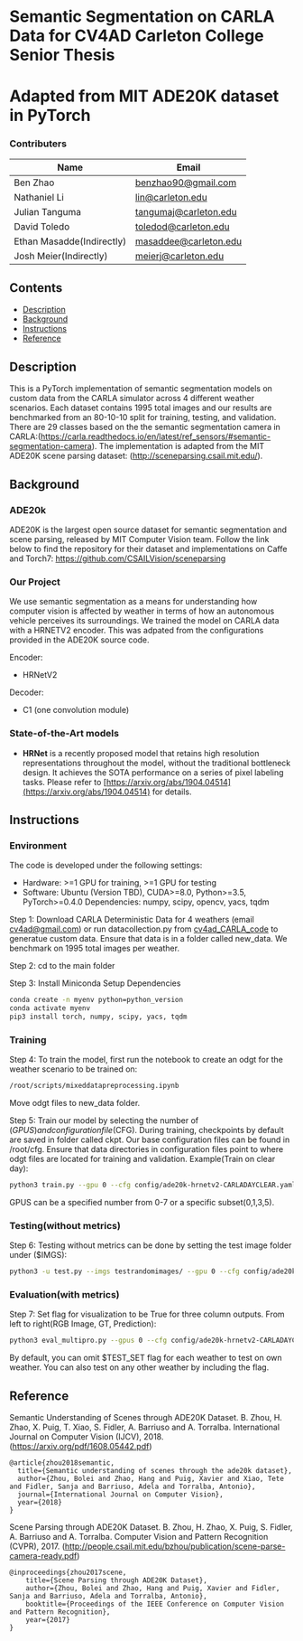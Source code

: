 # Semantic Segmentation on CARLA Data for CV4AD Carleton College Senior Thesis 
# Adapted from MIT ADE20K dataset in PyTorch


### Contributers

| Name           | Email                 |
| -------------- | --------------------- |
| Ben Zhao       | benzhao90@gmail.com   |
| Nathaniel Li   | lin@carleton.edu      |
| Julian Tanguma | tangumaj@carleton.edu |
| David Toledo   | toledod@carleton.edu  |
| Ethan Masadde(Indirectly)  | masaddee@carleton.edu |
| Josh Meier(Indirectly)    | meierj@carleton.edu   |



## Contents

- [Description](#description)
- [Background](#background)
- [Instructions](#instructions)
- [Reference](#reference)


## Description 
This is a PyTorch implementation of semantic segmentation models on custom data from the CARLA simulator across 4 different weather scenarios. Each dataset contains 1995 total images and our results are benchmarked from an 80-10-10 split for training, testing, and validation. There are 29 classes based on the the semantic segmentation camera in CARLA:(https://carla.readthedocs.io/en/latest/ref_sensors/#semantic-segmentation-camera). 
The implementation is adapted from the MIT ADE20K scene parsing dataset: 
(http://sceneparsing.csail.mit.edu/).


## Background
### ADE20k
ADE20K is the largest open source dataset for semantic segmentation and scene parsing, released by MIT Computer Vision team. Follow the link below to find the repository for their dataset and implementations on Caffe and Torch7:
https://github.com/CSAILVision/sceneparsing
### Our Project
We use semantic segmentation as a means for understanding how computer vision is affected by weather in terms of how an autonomous vehicle perceives its surroundings. We trained the model on CARLA data with a HRNETV2 encoder. This was adpated from the configurations provided in the ADE20K source code. 

Encoder:
- HRNetV2


Decoder:
- C1 (one convolution module)


### State-of-the-Art models
- **HRNet** is a recently proposed model that retains high resolution representations throughout the model, without the traditional bottleneck design. It achieves the SOTA performance on a series of pixel labeling tasks. Please refer to [https://arxiv.org/abs/1904.04514](https://arxiv.org/abs/1904.04514) for details.


## Instructions
### Environment
The code is developed under the following settings:
- Hardware: >=1 GPU for training, >=1 GPU for testing
- Software: Ubuntu (Version TBD), CUDA>=8.0, Python>=3.5, PyTorch>=0.4.0
Dependencies: numpy, scipy, opencv, yacs, tqdm

Step 1: Download CARLA Deterministic Data for 4 weathers (email cv4ad@gmail.com) or run datacollection.py from [cv4ad_CARLA_code](https://github.com/Carleton-Comps-CV4AD/cv4ad_CARLA_code)
to generatue custom data. Ensure that data is in a folder called new_data. We benchmark on 1995 total images per weather. 


Step 2: cd to the main folder

Step 3:
Install Miniconda
Setup Dependencies
```bash
conda create -n myenv python=python_version 
conda activate myenv
pip3 install torch, numpy, scipy, yacs, tqdm
```

### Training 
Step 4:
To train the model, first run the notebook to create an odgt for the weather scenario to be trained on: 
```bash
/root/scripts/mixeddatapreprocessing.ipynb
```
Move odgt files to new_data folder. 

Step 5:
Train our model by selecting the number of ($GPUS) and configuration file ($CFG). During training, checkpoints by default are saved in folder called ckpt.
Our base configuration files can be found in /root/cfg. Ensure that data directories in configuration files point to where odgt files are located for training and validation. 
Example(Train on clear day): 
```bash
python3 train.py --gpu 0 --cfg config/ade20k-hrnetv2-CARLADAYCLEAR.yaml
```
GPUS can be a specified number from 0-7 or a specific subset(0,1,3,5). 

### Testing(without metrics) 
Step 6:
Testing without metrics can be done by setting the test image folder under ($IMGS):
```bash
python3 -u test.py --imgs testrandomimages/ --gpu 0 --cfg config/ade20k-mobilenetv2dilated-c1_deepsup-custom.yaml
```

### Evaluation(with metrics) 
Step 7:
Set flag for visualization to be True for three column outputs. From left to right(RGB Image, GT, Prediction):
```bash
python3 eval_multipro.py --gpus 0 --cfg config/ade20k-hrnetv2-CARLADAYCLEAR.yaml --test_set ./new_data/odgt_foggy_day
```
By default, you can omit $TEST_SET flag for each weather to test on own weather. You can also test on any other weather by including the flag. 

## Reference

Semantic Understanding of Scenes through ADE20K Dataset. B. Zhou, H. Zhao, X. Puig, T. Xiao, S. Fidler, A. Barriuso and A. Torralba. International Journal on Computer Vision (IJCV), 2018. (https://arxiv.org/pdf/1608.05442.pdf)

    @article{zhou2018semantic,
      title={Semantic understanding of scenes through the ade20k dataset},
      author={Zhou, Bolei and Zhao, Hang and Puig, Xavier and Xiao, Tete and Fidler, Sanja and Barriuso, Adela and Torralba, Antonio},
      journal={International Journal on Computer Vision},
      year={2018}
    }

Scene Parsing through ADE20K Dataset. B. Zhou, H. Zhao, X. Puig, S. Fidler, A. Barriuso and A. Torralba. Computer Vision and Pattern Recognition (CVPR), 2017. (http://people.csail.mit.edu/bzhou/publication/scene-parse-camera-ready.pdf)

    @inproceedings{zhou2017scene,
        title={Scene Parsing through ADE20K Dataset},
        author={Zhou, Bolei and Zhao, Hang and Puig, Xavier and Fidler, Sanja and Barriuso, Adela and Torralba, Antonio},
        booktitle={Proceedings of the IEEE Conference on Computer Vision and Pattern Recognition},
        year={2017}
    }
    
